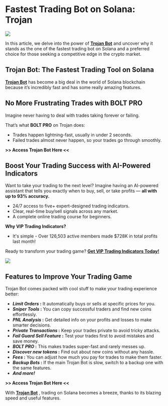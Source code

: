 # Fastest Trading Bot on Solana: Trojan

![](https://miro.medium.com/v2/1*L4uOU11C2KwU_AidblJzYQ.png)

In this article, we delve into the power of
[**Trojan Bot**](https://t.me/solana_trojanbot?start=r-corokere)
and uncover why it stands as the one of the fastest trading bot on Solana and a preferred choice for those seeking a competitive edge in the crypto market.

## Trojan Bot: The Fastest Trading Tool on Solana

[**Trojan Bot**](https://t.me/solana_trojanbot?start=r-corokere)
has become a big deal in the world of Solana blockchain because it’s incredibly fast and has some really amazing features.

## No More Frustrating Trades with BOLT PRO

Imagine never having to deal with trades taking forever or failing.

That’s what
**BOLT PRO**
on Trojan does:

* Trades happen lightning-fast, usually in under 2 seconds.
* Failed trades almost never happen, so your trades go through smoothly.

**>> Access Trojan Bot Here <<**

## Boost Your Trading Success with AI-Powered Indicators

Want to take your trading to the next level? Imagine having an AI-powered assistant that tells you exactly when to buy, sell, or take profits —
**all with up to 93% accuracy.**

* 24/7 access to five+ expert-designed trading indicators.
* Clear, real-time buy/sell signals across any market.
* A complete online trading course for beginners.

**Why VIP Trading Indicators?**

* It's simple - Over 126,503 active members made $728K in total profits last month!

Ready to transform your trading game?
[**Get VIP Trading Indicators Today!**](https://vipindicators.xyz)

![](https://vipindicators.xyz/3.png)

## Features to Improve Your Trading Game

Trojan Bot comes packed with cool stuff to make your trading experience better:

* ***Limit Orders*
  :**
  It automatically buys or sells at specific prices for you.
* ***Sniper Tools*
  :**
  You can copy successful traders and find new coins effortlessly.
* ***PNL Analysis*
  :**
  Get detailed info on your profits and losses to make smarter decisions.
* ***Private Transactions*
  :**
  Keep your trades private to avoid tricky attacks.
* ***Fail Guard Sell Feature*
  :**
  Test your trades first to avoid mistakes and save money.
* ***BOLT PRO*
  :**
  This makes trades super-fast and rarely messes up.
* ***Discover new tokens*
  :**
  Find out about new coins without any hassle.
* ***Fees*
  :**
  You can adjust how much you pay for trades to make them faster.
* ***Backup Bots*
  :**
  If the main Trojan Bot is slow, switch to a backup one with the same features.
* ***And more!***

**>> Access Trojan Bot Here <<**

With
[**Trojan Bot**](https://t.me/solana_trojanbot?start=r-corokere)
, trading on Solana becomes a breeze, thanks to its blazing speed and useful features.